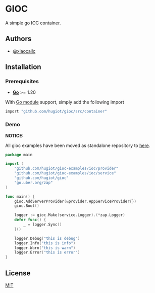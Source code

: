 # GIOC

A simple go IOC container.


## Authors

- [@xiaocailc](https://github.com/xcocx)


## Installation

### Prerequisites

- **[Go](https://go.dev/)** >= 1.20

With [Go module](https://github.com/golang/go/wiki/Modules) support, simply add the following import

```bash
import "github.com/hugiot/gioc/src/container"
```

### Demo

**NOTICE:** 

All gioc examples have been moved as standalone repository to [here](https://github.com/hugiot/gioc-examples).

```go
package main

import (
	"github.com/hugiot/gioc-examples/ioc/provider"
	"github.com/hugiot/gioc-examples/ioc/service"
	"github.com/hugiot/gioc"
	"go.uber.org/zap"
)

func main() {
	gioc.AddServerProvider(&provider.AppServiceProvider{})
	gioc.Boot()

	logger := gioc.Make(service.Logger).(*zap.Logger)
	defer func() {
		_ = logger.Sync()
	}()

	logger.Debug("this is debug")
	logger.Info("this is info")
	logger.Warn("this is warn")
	logger.Error("this is error")
}
```

## License

[MIT](https://github.com/hugiot/gioc/blob/master/LICENSE)

